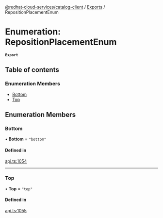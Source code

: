 [@redhat-cloud-services/catalog-client](../README.md) / [Exports](../modules.md) / RepositionPlacementEnum

# Enumeration: RepositionPlacementEnum

**`Export`**

## Table of contents

### Enumeration Members

- [Bottom](RepositionPlacementEnum.md#bottom)
- [Top](RepositionPlacementEnum.md#top)

## Enumeration Members

### Bottom

• **Bottom** = ``"bottom"``

#### Defined in

[api.ts:1054](https://github.com/mkholjuraev/javascript-clients/blob/master/packages/catalog/api.ts#L1054)

___

### Top

• **Top** = ``"top"``

#### Defined in

[api.ts:1055](https://github.com/mkholjuraev/javascript-clients/blob/master/packages/catalog/api.ts#L1055)
